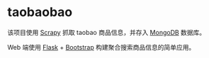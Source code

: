 # taobaobao

该项目使用 [Scrapy](https://github.com/scrapy/scrapy/) 抓取 taobao 商品信息，并存入 [MongoDB](https://github.com/mongodb/mongo) 数据库。

Web 端使用 [Flask](https://github.com/pallets/flask/) + [Bootstrap](https://github.com/twbs/bootstrap/) 构建聚合搜索商品信息的简单应用。

